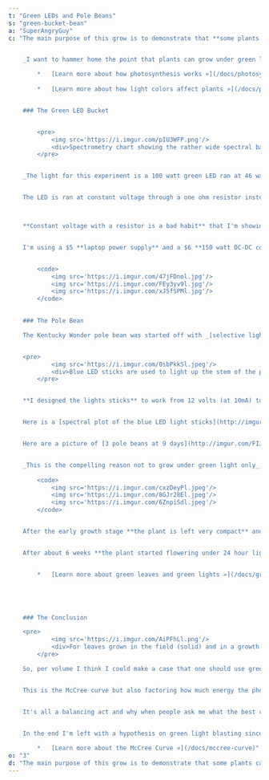 ```yaml
---
t: "Green LEDs and Pole Beans"
s: "green-bucket-bean"
a: "SuperAngryGuy"
c: "The main purpose of this grow is to demonstrate that **some plants can robustly grow under green lights**, to show flowering under 24 hour lighting and to demonstrate that a normally tall plant can be grown inside of a 5 gallon bucket using [selective light training](http://www.reddit.com/r/HandsOnComplexity/comments/17r3j0/selective_light_training_primer/) and a few tricks. I'm quite certain this could be done without selective light training but likely wouldn't be quite as manageable.


    _I want to hammer home the point that plants can grow under green light_. I'm not saying you should use pure green light, I'm saying that for many plants they can thrive under pure green. If you want to go for maximum yield per area or volume, in very certain situations, some charts could back this assertion that high levels of green light is the way to go. **Some plants must have some blue light to grow properly**; experimentally I found this to be true with Sweet Basil even if the blue light is on the stem only.

        *   [Learn more about how photosynthesis works »](/docs/photosynthesis)
        
        *   [Learn more about how light colors affect plants »](/docs/photomorphogenesis)


    ### The Green LED Bucket


        <pre>
            <img src='https://i.imgur.com/pIU3WFP.png'/>
            <div>Spectrometry chart showing the rather wide spectral bandwidth of the green LED</div>
        </pre>


    _The light for this experiment is a 100 watt green LED ran at 46 watts_ on a heatsink outside of the bucket. Having the heatsink outside the bucket makes [cooling requirements](/docs/airflow-solutions) much simpler to deal with compared to CFL lighting. There is **no main circulation fan** for the Space Bucket in this grow so far. The only cooling has been a 4 inch fan blowing air over a couple of one inch holes and keeping one side of the lid open about an inch. 


    The LED is ran at constant voltage through a one ohm resistor instead of a more appropriate constant current source. I was just interested in how it would turn out and since I'm under driving the LEDs there has been no problems after two months.



    **Constant voltage with a resistor is a bad habit** that I'm showing that drops my efficiency by about 7% in this case compared to an ideal constant current power supply. **The higher the temperature, the lower the voltage drop of the LEDs**. A lower voltage drop means more current to flow which creates more heat. **In this loop it's possible to get [thermal runaway](https://en.wikipedia.org/wiki/Thermal_runaway)** where the LED gets so hot it destroys itself. A constant current driver keeps that from happening. I've only destroyed a few LEDs with thermal runaway but never with one ran at half the current rating of the LED. I'm not that concerned about a 7% hit in this instance since I'm only interested in yield per volume, not yield per watt. These are entirely different metrics.


    I'm using a $5 **laptop power supply** and a $6 **150 watt DC-DC converter**. As mentioned, a 4 inch main PC fan is used for the LED heatsink and a 40mm fan is used with the DC-DC converter. Both are run at 12 volts. 


        <code>
            <img src='https://i.imgur.com/47jFDnol.jpg'/>
            <img src='https://i.imgur.com/FEy3yv9l.jpg'/>
            <img src='https://i.imgur.com/xJ5fSPMl.jpg'/>
        </code>
    

    ### The Pole Bean

    The Kentucky Wonder pole bean was started off with _[selective light training](https://www.reddit.com/r/HandsOnComplexity/comments/17r3j0/selective_light_training_primer/) using [blue LED sticks](http://imgur.com/AXvzSn8) to light up the stem_ of the plant with intense (500 uMol/sec2 /sec) of [blue light.](http://imgur.com/0sbPkkS) Here you can see the [light sticks in thermal](http://imgur.com/7o3SL9c) showing them reaching 121 degrees F. 


    <pre>
            <img src='https://i.imgur.com/0sbPkkSl.jpeg'/>
            <div>Blue LED sticks are used to light up the stem of the plant with intense (500 uMol/sec2 /sec) of light</div>
        </pre>


    **I designed the lights sticks** to work from 12 volts (at 10mA) to 13.8 volts (at 20mA) and they are being ran at 13.8 volts here. This “slop” I put in the design was so that they can be ran off an unregulated power supply. 121°F is enough to burn plant tissue (particularly when you add in the intense blue light) so at the higher voltages you must keep the light stick from contacting the plant as much as possible.


    Here is a [spectral plot of the blue LED light sticks](http://imgur.com/UamdiU4), and you can see where they fit in with the [3 finger blue action response](http://www.dls.ym.edu.tw/s46/%2805-12-2008%29Chap%2018.pdf) (page 2). I disagree with two points on that paper. First, I don't believe it's a [cryptochrome](http://en.wikipedia.org/wiki/Cryptochrome) protein responsible for most blue light tropism but rather the [phototropin](http://en.wikipedia.org/wiki/Phototropin) proteins. And second, there appears to be blue/green light reversibility of blue light sensitive proteins at some point of its signal transduction pathway (as per my own experiments). 


    Here are a picture of [3 pole beans at 9 days](http://imgur.com/FIJbsDV.jpg) grown in different conditions: on the left is under green light with the blue light sticks, the middle under green light only and on the right was one grown under a generic 8(?) band 180 UFO LED light. Notice the rampart elongation that you can see with the tendrils under the green only plant. 


    _This is the compelling reason not to grow under green light only_, at least in the early vegetative stage. Green light can trigger the [shade avoidance response](http://en.wikipedia.org/wiki/Shade_avoidance) of a plant or a like effect causing stem elongation. Blue light reverses this and is the reason why you hear to use higher blue 6500K over lower blue 2700K when vegging.
    
        <code>
            <img src='https://i.imgur.com/cxzDeyPl.jpeg'/>
            <img src='https://i.imgur.com/8GJr28El.jpeg'/>
            <img src='https://i.imgur.com/6ZnpiSdl.jpeg'/>
        </code>


    After the early growth stage **the plant is left very compact** and the light sticks are no longer needed. Instead, a wire loop is placed around the plant and I force the tendrils down every few days. It was transplanted at 21 days old to a square 3.5 liter Tupperware container with holes in the bottom. I used Miracle-Gro moisture control soil with GH Flora series at 1000ppm with a Grow-Micro-Bloom ratio of 3-2-3 and a pH of 7.


    After about 6 weeks **the plant started flowering under 24 hour lighting**. By this time I have pushed the wire that was supporting the pole bean down to the ground. With the main tendrils wrapped around this wire, it's easy to keep the [pole bean to a height of about 6 inches or so.](http://imgur.com/D16n6QB). I've encountered this in the past where pole beans will flower out once under 24 hour lighting and then not flower out again until the photoperiod is moved back to 18/6. _This is still a mystery to me_.


        *   [Learn more about green leaves and green lights »](/docs/green-leaves-green-light)




    
    ### The Conclusion

    <pre>
            <img src='https://i.imgur.com/AiPFhLl.png'/>
            <div>For leaves grown in the field (solid) and in a growth chamber (dashed), normalized leaf yield relative to quantum of energy absorbed <a href='http://www.ecosearch.info/sites/default/files/prodotti_documentazione/TechNote126_quanti.pdf'>(original source)</a></div>
        </pre>

    So, per volume I think I could make a case that one should use green LEDs at very high power levels to get **the best yield without power considerations** due to high penetration and being in a small highly reflective chamber. But, let's go back to that LiCor tech note and [look at chart B](http://www.ecosearch.info/sites/default/files/prodotti_documentazione/TechNote126_quanti.pdf) instead of chart C. 


    This is the McCree curve but also factoring how much energy the photon has. _This is why we use red as the main photosynthesis driver_ because it does not take as much energy to generate a red photon with LEDs as a blue photon. But this curve does not take in to account that with phosphide LEDs their electrical efficiency goes down as you get in to orange/amber/yellow nor is green electrically efficient compared to red and blue.


    It's all a balancing act and why when people ask me what the best combo of LEDs is I just tell them **try one part red and one part warm white to start**. Red is electrically efficient and a main good photosynthesis driver, warm white provides a blue light spike and a broad amount of green light that tends to stimulate auxins and an unknown amount of green light sensitive proteins to express themselves.

    
    In the end I'm left with a hypothesis on green light blasting since I don't really have the space to do a formal study with an appropriate population number and controls. I could always try dwarf lettuce or super dwarf [Micro Tom tomato](https://www.google.com/search?q=micro+tom+tomato&ie=utf-8&oe=utf-8&aq=t&rls=org.mozilla:en-US:official&client=firefox-a&channel=sb) with a multitude of plants in each bucket but I'm not too concerned. Now I wait until I get some heavy flowering of the pole bean plant.

        *   [Learn more about the McCree Curve »](/docs/mccree-curve)"
o: "3"
d: "The main purpose of this grow is to demonstrate that some plants can robustly grow under green lights, to show flowering under 24 hour lighting and to demonstrate that a normally tall plant can be grown inside of a 5 gallon bucket using selective light training."
---
```




